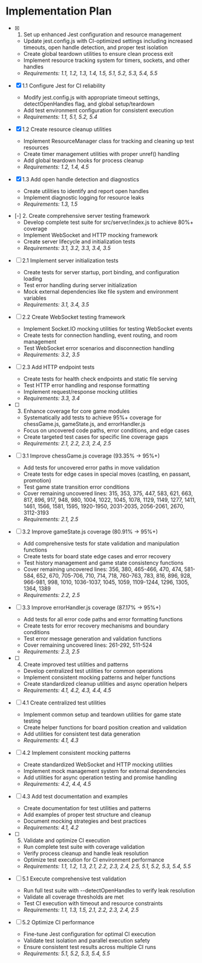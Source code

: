 # Implementation Plan

- [x] 1. Set up enhanced Jest configuration and resource management
  - Update jest.config.js with CI-optimized settings including increased timeouts, open handle detection, and proper test isolation
  - Create global teardown utilities to ensure clean process exit
  - Implement resource tracking system for timers, sockets, and other handles
  - _Requirements: 1.1, 1.2, 1.3, 1.4, 1.5, 5.1, 5.2, 5.3, 5.4, 5.5_

- [x] 1.1 Configure Jest for CI reliability
  - Modify jest.config.js with appropriate timeout settings, detectOpenHandles flag, and global setup/teardown
  - Add test environment configuration for consistent execution
  - _Requirements: 1.1, 5.1, 5.2, 5.4_

- [x] 1.2 Create resource cleanup utilities
  - Implement ResourceManager class for tracking and cleaning up test resources
  - Create timer management utilities with proper unref() handling
  - Add global teardown hooks for process cleanup
  - _Requirements: 1.2, 1.4, 4.5_

- [x] 1.3 Add open handle detection and diagnostics
  - Create utilities to identify and report open handles
  - Implement diagnostic logging for resource leaks
  - _Requirements: 1.3, 1.5_

- [-] 2. Create comprehensive server testing framework
  - Develop complete test suite for src/server/index.js to achieve 80%+ coverage
  - Implement WebSocket and HTTP mocking framework
  - Create server lifecycle and initialization tests
  - _Requirements: 3.1, 3.2, 3.3, 3.4, 3.5_

- [ ] 2.1 Implement server initialization tests
  - Create tests for server startup, port binding, and configuration loading
  - Test error handling during server initialization
  - Mock external dependencies like file system and environment variables
  - _Requirements: 3.1, 3.4, 3.5_

- [ ] 2.2 Create WebSocket testing framework
  - Implement Socket.IO mocking utilities for testing WebSocket events
  - Create tests for connection handling, event routing, and room management
  - Test WebSocket error scenarios and disconnection handling
  - _Requirements: 3.2, 3.5_

- [ ] 2.3 Add HTTP endpoint tests
  - Create tests for health check endpoints and static file serving
  - Test HTTP error handling and response formatting
  - Implement request/response mocking utilities
  - _Requirements: 3.3, 3.4_

- [ ] 3. Enhance coverage for core game modules
  - Systematically add tests to achieve 95%+ coverage for chessGame.js, gameState.js, and errorHandler.js
  - Focus on uncovered code paths, error conditions, and edge cases
  - Create targeted test cases for specific line coverage gaps
  - _Requirements: 2.1, 2.2, 2.3, 2.4, 2.5_

- [ ] 3.1 Improve chessGame.js coverage (93.35% → 95%+)
  - Add tests for uncovered error paths in move validation
  - Create tests for edge cases in special moves (castling, en passant, promotion)
  - Test game state transition error conditions
  - Cover remaining uncovered lines: 315, 353, 375, 447, 583, 621, 663, 817, 896, 917, 948, 980, 1004, 1022, 1045, 1078, 1129, 1149, 1277, 1411, 1461, 1566, 1581, 1595, 1920-1950, 2031-2035, 2056-2061, 2670, 3112-3193
  - _Requirements: 2.1, 2.5_

- [ ] 3.2 Improve gameState.js coverage (80.91% → 95%+)
  - Add comprehensive tests for state validation and manipulation functions
  - Create tests for board state edge cases and error recovery
  - Test history management and game state consistency functions
  - Cover remaining uncovered lines: 356, 380, 465-466, 470, 474, 581-584, 652, 670, 705-706, 710, 714, 718, 760-763, 783, 816, 896, 928, 966-981, 998, 1010, 1036-1037, 1045, 1059, 1109-1244, 1296, 1305, 1364, 1389
  - _Requirements: 2.2, 2.5_

- [ ] 3.3 Improve errorHandler.js coverage (87.17% → 95%+)
  - Add tests for all error code paths and error formatting functions
  - Create tests for error recovery mechanisms and boundary conditions
  - Test error message generation and validation functions
  - Cover remaining uncovered lines: 261-292, 511-524
  - _Requirements: 2.3, 2.5_

- [ ] 4. Create improved test utilities and patterns
  - Develop centralized test utilities for common operations
  - Implement consistent mocking patterns and helper functions
  - Create standardized cleanup utilities and async operation helpers
  - _Requirements: 4.1, 4.2, 4.3, 4.4, 4.5_

- [ ] 4.1 Create centralized test utilities
  - Implement common setup and teardown utilities for game state testing
  - Create helper functions for board position creation and validation
  - Add utilities for consistent test data generation
  - _Requirements: 4.1, 4.3_

- [ ] 4.2 Implement consistent mocking patterns
  - Create standardized WebSocket and HTTP mocking utilities
  - Implement mock management system for external dependencies
  - Add utilities for async operation testing and promise handling
  - _Requirements: 4.2, 4.4, 4.5_

- [ ] 4.3 Add test documentation and examples
  - Create documentation for test utilities and patterns
  - Add examples of proper test structure and cleanup
  - Document mocking strategies and best practices
  - _Requirements: 4.1, 4.2_

- [ ] 5. Validate and optimize CI execution
  - Run complete test suite with coverage validation
  - Verify process cleanup and handle leak resolution
  - Optimize test execution for CI environment performance
  - _Requirements: 1.1, 1.2, 1.3, 2.1, 2.2, 2.3, 2.4, 2.5, 5.1, 5.2, 5.3, 5.4, 5.5_

- [ ] 5.1 Execute comprehensive test validation
  - Run full test suite with --detectOpenHandles to verify leak resolution
  - Validate all coverage thresholds are met
  - Test CI execution with timeout and resource constraints
  - _Requirements: 1.1, 1.3, 1.5, 2.1, 2.2, 2.3, 2.4, 2.5_

- [ ] 5.2 Optimize CI performance
  - Fine-tune Jest configuration for optimal CI execution
  - Validate test isolation and parallel execution safety
  - Ensure consistent test results across multiple CI runs
  - _Requirements: 5.1, 5.2, 5.3, 5.4, 5.5_